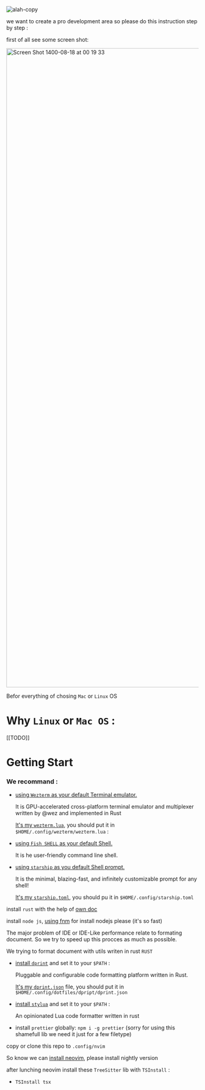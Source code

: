 ![alah-copy](https://user-images.githubusercontent.com/6236123/140812913-ccad531c-2f55-4ef8-908e-bba2387da714.jpg)

we want to create a pro development area so please do this instruction step by step :

first of all see some screen shot:

<img width="1671" alt="Screen Shot 1400-08-18 at 00 19 33" src="https://user-images.githubusercontent.com/6236123/140816097-850f4503-6fe2-4db8-8b12-9a201a6974c2.png">

Befor everything of chosing `Mac` or `Linux` OS

# Why `Linux` or `Mac OS` :

[[TODO]]

# Getting Start

### We recommand :

- [using `Wezterm` as your default Terminal emulator.](https://github.com/wez/wezterm)

  It is GPU-accelerated cross-platform terminal emulator and multiplexer written by @wez and implemented in Rust

  [It's my `wezterm.lua`](https://raw.githubusercontent.com/hemedani/dotfiles/main/wezterm/wezterm.lua), you should put it in `$HOME/.config/wezterm/wezterm.lua` :

- [using `Fish SHELL` as your default Shell.](https://github.com/fish-shell/fish-shell)

  It is he user-friendly command line shell.

- [using `starship` as you default Shell prompt.](https://github.com/starship/starship)

  It is the minimal, blazing-fast, and infinitely customizable prompt for any shell!

  [It's my `starship.toml`](https://raw.githubusercontent.com/hemedani/dotfiles/main/starship.toml), you should pu it in `$HOME/.config/starship.toml`

install `rust` with the help of [own doc](https://www.rust-lang.org/tools/install)

install `node js`, [using fnm](https://github.com/Schniz/fnm) for install nodejs please (it's so fast)

The major problem of IDE or IDE-Like performance relate to formating document. So we try to speed up this procces as much as possible.

We trying to format document with utils writen in rust `RUST`

- [install `dprint`](https://github.com/dprint/dprint) and set it to your `$PATH` :

  Pluggable and configurable code formatting platform written in Rust.

  [It's my `dprint.json`](https://raw.githubusercontent.com/hemedani/dotfiles/main/dpript/dprint.json) file, you should put it in `$HOME/.config/dotfiles/dpript/dprint.json`

- [install `stylua`](https://github.com/JohnnyMorganz/StyLua) and set it to your `$PATH` :

  An opinionated Lua code formatter written in rust

- install `prettier` globally: `npm i -g prettier` (sorry for using this shamefull lib we need it just for a few filetype)

copy or clone this repo to `.config/nvim`

So know we can [install neovim](https://github.com/neovim/neovim/wiki/Installing-Neovim), please install nightly version

after lunching neovim install these `TreeSitter` lib with `TSInstall` :

- `TSInstall tsx`
